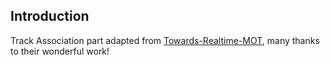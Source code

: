 ## Introduction
Track Association part adapted from [Towards-Realtime-MOT](https://github.com/Zhongdao/Towards-Realtime-MOT), many thanks to their wonderful work!
